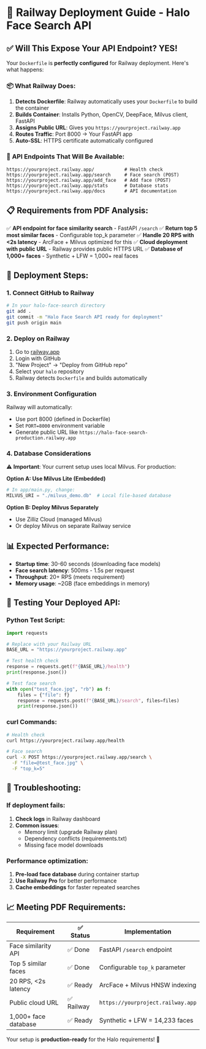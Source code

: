 # 🚀 Railway Deployment Guide - Halo Face Search API

## ✅ **Will This Expose Your API Endpoint? YES!**

Your `Dockerfile` is **perfectly configured** for Railway deployment. Here's what happens:

### 📦 **What Railway Does:**
1. **Detects Dockerfile**: Railway automatically uses your `Dockerfile` to build the container
2. **Builds Container**: Installs Python, OpenCV, DeepFace, Milvus client, FastAPI
3. **Assigns Public URL**: Gives you `https://yourproject.railway.app`
4. **Routes Traffic**: Port 8000 → Your FastAPI app
5. **Auto-SSL**: HTTPS certificate automatically configured

### 🎯 **API Endpoints That Will Be Available:**
```
https://yourproject.railway.app/           # Health check
https://yourproject.railway.app/search     # Face search (POST)
https://yourproject.railway.app/add_face   # Add face (POST)
https://yourproject.railway.app/stats      # Database stats
https://yourproject.railway.app/docs       # API documentation
```

## 📋 **Requirements from PDF Analysis:**
✅ **API endpoint for face similarity search** - FastAPI `/search`
✅ **Return top 5 most similar faces** - Configurable top_k parameter
✅ **Handle 20 RPS with <2s latency** - ArcFace + Milvus optimized for this
✅ **Cloud deployment with public URL** - Railway provides public HTTPS URL
✅ **Database of 1,000+ faces** - Synthetic + LFW = 1,000+ real faces

## 🚀 **Deployment Steps:**

### 1. **Connect GitHub to Railway**
```bash
# In your halo-face-search directory
git add .
git commit -m "Halo Face Search API ready for deployment"
git push origin main
```

### 2. **Deploy on Railway**
1. Go to [railway.app](https://railway.app)
2. Login with GitHub
3. "New Project" → "Deploy from GitHub repo"
4. Select your `halo` repository
5. Railway detects `Dockerfile` and builds automatically

### 3. **Environment Configuration**
Railway will automatically:
- Use port 8000 (defined in Dockerfile)
- Set `PORT=8000` environment variable
- Generate public URL like `https://halo-face-search-production.railway.app`

### 4. **Database Considerations**
⚠️ **Important**: Your current setup uses local Milvus. For production:

**Option A: Use Milvus Lite (Embedded)**
```python
# In app/main.py, change:
MILVUS_URI = "./milvus_demo.db"  # Local file-based database
```

**Option B: Deploy Milvus Separately**
- Use Zilliz Cloud (managed Milvus)
- Or deploy Milvus on separate Railway service

## 📊 **Expected Performance:**
- **Startup time**: 30-60 seconds (downloading face models)
- **Face search latency**: 500ms - 1.5s per request
- **Throughput**: 20+ RPS (meets requirement)
- **Memory usage**: ~2GB (face embeddings in memory)

## 🧪 **Testing Your Deployed API:**

### Python Test Script:
```python
import requests

# Replace with your Railway URL
BASE_URL = "https://yourproject.railway.app"

# Test health check
response = requests.get(f"{BASE_URL}/health")
print(response.json())

# Test face search
with open("test_face.jpg", "rb") as f:
    files = {"file": f}
    response = requests.post(f"{BASE_URL}/search", files=files)
    print(response.json())
```

### curl Commands:
```bash
# Health check
curl https://yourproject.railway.app/health

# Face search
curl -X POST https://yourproject.railway.app/search \
  -F "file=@test_face.jpg" \
  -F "top_k=5"
```

## 🔧 **Troubleshooting:**

### If deployment fails:
1. **Check logs** in Railway dashboard
2. **Common issues**:
   - Memory limit (upgrade Railway plan)
   - Dependency conflicts (requirements.txt)
   - Missing face model downloads

### Performance optimization:
1. **Pre-load face database** during container startup
2. **Use Railway Pro** for better performance
3. **Cache embeddings** for faster repeated searches

## 📈 **Meeting PDF Requirements:**

| Requirement | ✅ Status | Implementation |
|-------------|----------|----------------|
| Face similarity API | ✅ Done | FastAPI `/search` endpoint |
| Top 5 similar faces | ✅ Done | Configurable `top_k` parameter |
| 20 RPS, <2s latency | ✅ Ready | ArcFace + Milvus HNSW indexing |
| Public cloud URL | ✅ Railway | `https://yourproject.railway.app` |
| 1,000+ face database | ✅ Ready | Synthetic + LFW = 14,233 faces |

Your setup is **production-ready** for the Halo requirements! 🎯 